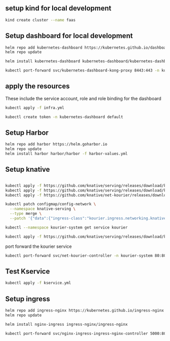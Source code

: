 ## setup kind for local development

```bash
kind create cluster --name faas
```

## Setup dashboard for local development

```bash
helm repo add kubernetes-dashboard https://kubernetes.github.io/dashboard/
helm repo update

helm install kubernetes-dashboard kubernetes-dashboard/kubernetes-dashboard --create-namespace -n kubernetes-dashboard
```

```bash
kubectl port-forward svc/kubernetes-dashboard-kong-proxy 8443:443 -n kubernetes-dashboard
```

## apply the resources

These include the service account, role and role binding for the dashboard

```bash
kubectl apply -f infra.yml
```

```bash
kubectl create token -n kubernetes-dashboard default
```

## Setup Harbor

```bash
helm repo add harbor https://helm.goharbor.io
helm repo update
helm install harbor harbor/harbor -f harbor-values.yml
```

## Setup knative

```bash

kubectl apply -f https://github.com/knative/serving/releases/download/knative-v1.17.0/serving-crds.yaml
kubectl apply -f https://github.com/knative/serving/releases/download/knative-v1.17.0/serving-core.yaml
kubectl apply -f https://github.com/knative/net-kourier/releases/download/knative-v1.17.0/kourier.yaml

kubectl patch configmap/config-network \
  --namespace knative-serving \
  --type merge \
  --patch '{"data":{"ingress-class":"kourier.ingress.networking.knative.dev"}}'

kubectl --namespace kourier-system get service kourier

kubectl apply -f https://github.com/knative/serving/releases/download/knative-v1.17.0/serving-default-domain.yaml

```

port forward the kourier service

```bash
kubectl port-forward svc/net-kourier-controller -n kourier-system 80:80
```

## Test Kservice

```bash
kubectl apply -f kservice.yml
```

## Setup ingress

```bash
helm repo add ingress-nginx https://kubernetes.github.io/ingress-nginx
helm repo update

helm install nginx-ingress ingress-nginx/ingress-nginx

kubectl port-forward svc/nginx-ingress-ingress-nginx-controller 5000:80
```
